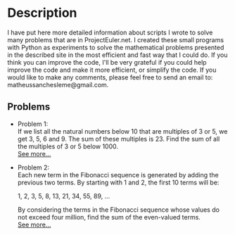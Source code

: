 <!DOCTYPE html>
<html>
<head></head> 
<body>
<h1>Description</h1>  
<p>  
I have put here more detailed information about scripts I wrote to solve many problems that are in ProjectEuler.net. I created these small programs with Python as experiments to solve the mathematical problems presented in the described site in the most efficient and fast way that I could do.
If you think you can improve the code, I'll be very grateful if you could help improve the code and make it more efficient, or simplify the code.
If you would like to make any comments, please feel free to send an email to:
matheussanchesleme@gmail.com.
</p>
<h2>Problems</h2>  
<ul>
<li>
<p>  
Problem 1:<br/>
If we list all the natural numbers below 10 that are multiples of 3 or 5, we get 3, 5, 6 and 9. The sum of these multiples is 23.
Find the sum of all the multiples of 3 or 5 below 1000.</br><a href="https://github.com/Monoclinico/Project-Euler-Solutions/blob/master/euler_1.py">See more...</a>
</p>
</li>
<li>
<p>
Problem 2:<br/>
Each new term in the Fibonacci sequence is generated by adding the previous two terms. By starting with 1 and 2, the first 10 terms will be:<br/>

1, 2, 3, 5, 8, 13, 21, 34, 55, 89, ...<br/>

By considering the terms in the Fibonacci sequence whose values do not exceed four million, find the sum of the even-valued terms.<br/>
<a href="https://github.com/Monoclinico/Project-Euler-Solutions/blob/master/euler_2.py">See more...</a>
</p>
</li>  
</ul>
</body>
</html> 
